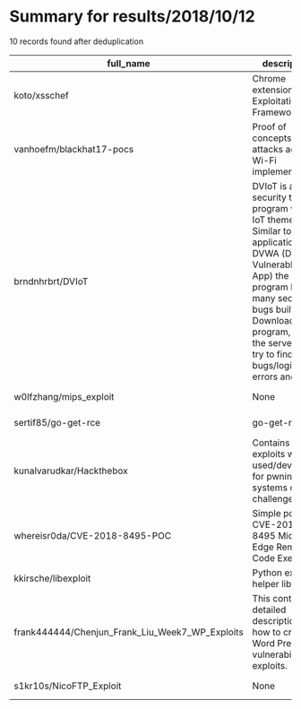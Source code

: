 
# Summary for results/2018/10/12
    
10 records found after deduplication

| full_name | description | html_url | matched_list | matched_count | pushed_at | size | stargazers_count | language | forks_count | vul_ids |
|-------------------------------------------------|-----------------------------------------------------------------------------------------------------------------------------------------------------------------------------------------------------------------------------------------------------------------|--------------------------------------------------------------------|-----------------------------------------------|-----------------|---------------------------|--------|--------------------|------------|---------------|-------------------|
| koto/xsschef | Chrome extension Exploitation Framework | https://github.com/koto/xsschef | ['exploit'] | 1 | 2018-10-12 19:57:17+00:00 | 329 | 508 | JavaScript | 115 | [] |
| vanhoefm/blackhat17-pocs | Proof of concepts of attacks against Wi-Fi implementations | https://github.com/vanhoefm/blackhat17-pocs | ['attack poc'] | 1 | 2018-10-12 09:06:56+00:00 | 35 | 134 | Python | 66 | [] |
| brndnhrbrt/DVIoT | DVIoT is a cyber security training program with an IoT theme. Similar to applications like DVWA (Damn Vulnerable Web App) the program has many security bugs built into it. Download the program, setup the server, and try to find these bugs/logic errors and | https://github.com/brndnhrbrt/DVIoT | ['exploit'] | 1 | 2018-10-12 22:58:33+00:00 | 31 | 1 | JavaScript | 0 | [] |
| w0lfzhang/mips_exploit | None | https://github.com/w0lfzhang/mips_exploit | ['exploit'] | 1 | 2018-10-12 02:07:14+00:00 | 7643 | 14 | Python | 5 | [] |
| sertif85/go-get-rce | go-get-rce | https://github.com/sertif85/go-get-rce | ['rce'] | 1 | 2018-10-12 21:30:46+00:00 | 3 | 0 | Go | 0 | [] |
| kunalvarudkar/Hackthebox | Contains scripts exploits which i used/developed for pwning systems or ctf challenges | https://github.com/kunalvarudkar/Hackthebox | ['exploit'] | 1 | 2018-10-12 07:58:27+00:00 | 2 | 0 | Shell | 1 | [] |
| whereisr0da/CVE-2018-8495-POC | Simple poc of CVE-2018-8495 Microsoft Edge Remote Code Execution | https://github.com/whereisr0da/CVE-2018-8495-POC | ['cve poc', 'cve-2', 'remote code execution'] | 3 | 2018-10-12 16:52:34+00:00 | 1 | 10 | HTML | 8 | ['CVE-2018-8495'] |
| kkirsche/libexploit | Python exploit helper library | https://github.com/kkirsche/libexploit | ['exploit'] | 1 | 2018-10-12 19:43:41+00:00 | 14 | 0 | Python | 0 | [] |
| frank444444/Chenjun_Frank_Liu_Week7_WP_Exploits | This contains a detailed description on how to create Word Press vulnerability exploits. | https://github.com/frank444444/Chenjun_Frank_Liu_Week7_WP_Exploits | ['exploit'] | 1 | 2018-10-12 23:03:14+00:00 | 8 | 1 | | 0 | [] |
| s1kr10s/NicoFTP_Exploit | None | https://github.com/s1kr10s/NicoFTP_Exploit | ['exploit'] | 1 | 2018-10-12 19:09:39+00:00 | 9328 | 1 | | 1 | [] |
